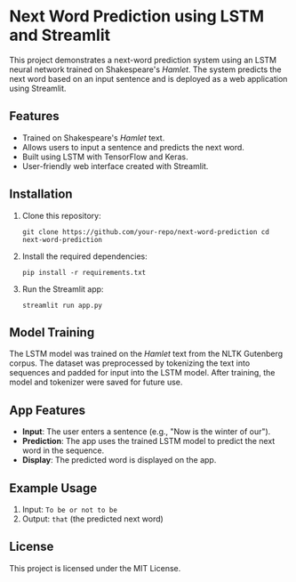 
# Next Word Prediction using LSTM and Streamlit

This project demonstrates a next-word prediction system using an LSTM neural network trained on Shakespeare's *Hamlet*. The system predicts the next word based on an input sentence and is deployed as a web application using Streamlit.

## Features
- Trained on Shakespeare's *Hamlet* text.
- Allows users to input a sentence and predicts the next word.
- Built using LSTM with TensorFlow and Keras.
- User-friendly web interface created with Streamlit.

## Installation

1. Clone this repository:

   `git clone https://github.com/your-repo/next-word-prediction
   cd next-word-prediction`

2. Install the required dependencies:

   `pip install -r requirements.txt`

3. Run the Streamlit app:

   `streamlit run app.py`

## Model Training
The LSTM model was trained on the *Hamlet* text from the NLTK Gutenberg corpus. The dataset was preprocessed by tokenizing the text into sequences and padded for input into the LSTM model. After training, the model and tokenizer were saved for future use.

## App Features

- **Input**: The user enters a sentence (e.g., "Now is the winter of our").
- **Prediction**: The app uses the trained LSTM model to predict the next word in the sequence.
- **Display**: The predicted word is displayed on the app.

## Example Usage

1. Input: `To be or not to be`
2. Output: `that` (the predicted next word)

## License

This project is licensed under the MIT License.
